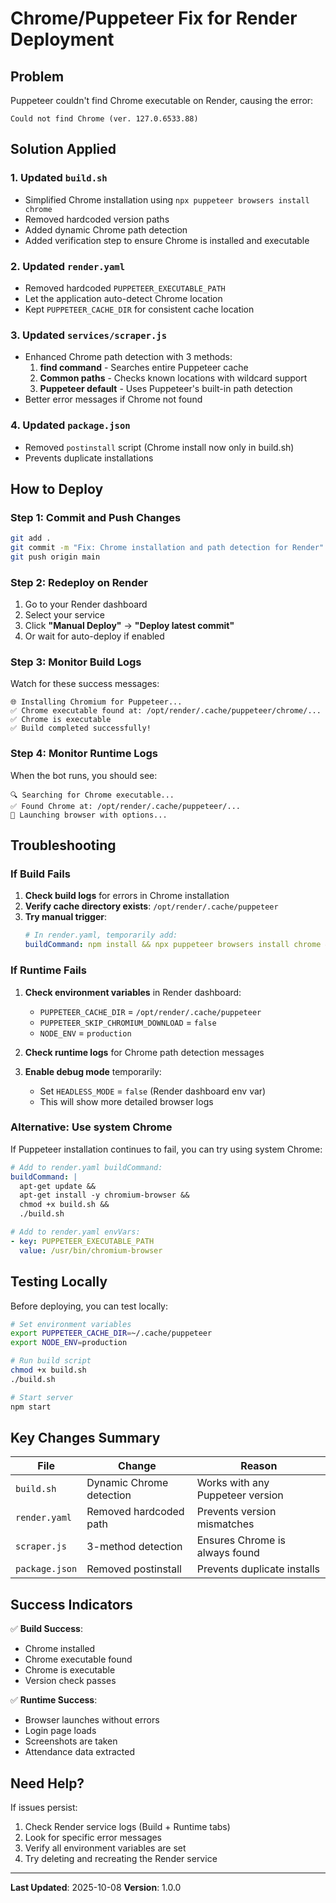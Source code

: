 # Chrome/Puppeteer Fix for Render Deployment

## Problem
Puppeteer couldn't find Chrome executable on Render, causing the error:
```
Could not find Chrome (ver. 127.0.6533.88)
```

## Solution Applied

### 1. **Updated `build.sh`**
- Simplified Chrome installation using `npx puppeteer browsers install chrome`
- Removed hardcoded version paths
- Added dynamic Chrome path detection
- Added verification step to ensure Chrome is installed and executable

### 2. **Updated `render.yaml`**
- Removed hardcoded `PUPPETEER_EXECUTABLE_PATH` 
- Let the application auto-detect Chrome location
- Kept `PUPPETEER_CACHE_DIR` for consistent cache location

### 3. **Updated `services/scraper.js`**
- Enhanced Chrome path detection with 3 methods:
  1. **find command** - Searches entire Puppeteer cache
  2. **Common paths** - Checks known locations with wildcard support
  3. **Puppeteer default** - Uses Puppeteer's built-in path detection
- Better error messages if Chrome not found

### 4. **Updated `package.json`**
- Removed `postinstall` script (Chrome install now only in build.sh)
- Prevents duplicate installations

## How to Deploy

### Step 1: Commit and Push Changes
```bash
git add .
git commit -m "Fix: Chrome installation and path detection for Render"
git push origin main
```

### Step 2: Redeploy on Render
1. Go to your Render dashboard
2. Select your service
3. Click **"Manual Deploy"** → **"Deploy latest commit"**
4. Or wait for auto-deploy if enabled

### Step 3: Monitor Build Logs
Watch for these success messages:
```
🌐 Installing Chromium for Puppeteer...
✅ Chrome executable found at: /opt/render/.cache/puppeteer/chrome/...
✅ Chrome is executable
✅ Build completed successfully!
```

### Step 4: Monitor Runtime Logs
When the bot runs, you should see:
```
🔍 Searching for Chrome executable...
✅ Found Chrome at: /opt/render/.cache/puppeteer/...
🚀 Launching browser with options...
```

## Troubleshooting

### If Build Fails
1. **Check build logs** for errors in Chrome installation
2. **Verify cache directory exists**: `/opt/render/.cache/puppeteer`
3. **Try manual trigger**: 
   ```yaml
   # In render.yaml, temporarily add:
   buildCommand: npm install && npx puppeteer browsers install chrome && chmod +x build.sh && ./build.sh
   ```

### If Runtime Fails
1. **Check environment variables** in Render dashboard:
   - `PUPPETEER_CACHE_DIR` = `/opt/render/.cache/puppeteer`
   - `PUPPETEER_SKIP_CHROMIUM_DOWNLOAD` = `false`
   - `NODE_ENV` = `production`

2. **Check runtime logs** for Chrome path detection messages

3. **Enable debug mode** temporarily:
   - Set `HEADLESS_MODE` = `false` (Render dashboard env var)
   - This will show more detailed browser logs

### Alternative: Use system Chrome
If Puppeteer installation continues to fail, you can try using system Chrome:

```yaml
# Add to render.yaml buildCommand:
buildCommand: |
  apt-get update && 
  apt-get install -y chromium-browser && 
  chmod +x build.sh && 
  ./build.sh

# Add to render.yaml envVars:
- key: PUPPETEER_EXECUTABLE_PATH
  value: /usr/bin/chromium-browser
```

## Testing Locally

Before deploying, you can test locally:

```bash
# Set environment variables
export PUPPETEER_CACHE_DIR=~/.cache/puppeteer
export NODE_ENV=production

# Run build script
chmod +x build.sh
./build.sh

# Start server
npm start
```

## Key Changes Summary

| File | Change | Reason |
|------|--------|--------|
| `build.sh` | Dynamic Chrome detection | Works with any Puppeteer version |
| `render.yaml` | Removed hardcoded path | Prevents version mismatches |
| `scraper.js` | 3-method detection | Ensures Chrome is always found |
| `package.json` | Removed postinstall | Prevents duplicate installs |

## Success Indicators

✅ **Build Success**:
- Chrome installed
- Chrome executable found
- Chrome is executable
- Version check passes

✅ **Runtime Success**:
- Browser launches without errors
- Login page loads
- Screenshots are taken
- Attendance data extracted

## Need Help?

If issues persist:
1. Check Render service logs (Build + Runtime tabs)
2. Look for specific error messages
3. Verify all environment variables are set
4. Try deleting and recreating the Render service

---

**Last Updated**: 2025-10-08
**Version**: 1.0.0
